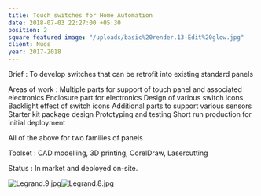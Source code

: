 ```yaml
---
title: Touch switches for Home Automation
date: 2018-07-03 22:27:00 +05:30
position: 2
square featured image: "/uploads/basic%20render.13-Edit%20glow.jpg"
client: Nuos
year: 2017-2018
---
```


Brief : To develop switches that can be retrofit into existing standard panels

Areas of work : 
Multiple parts for support of touch panel and associated electronics
Enclosure part for electronics
Design of various switch icons
Backlight effect of switch icons
Additional parts to support various sensors
Starter kit package design
Prototyping and testing
Short run production for initial deployment

All of the above for two families of panels

Toolset :
CAD modelling, 3D printing, 
CorelDraw, Lasercutting

Status :
In market and deployed on-site. 

![Legrand.9.jpg](/uploads/Legrand.9.jpg)![Legrand.8.jpg](/uploads/Legrand.8.jpg)